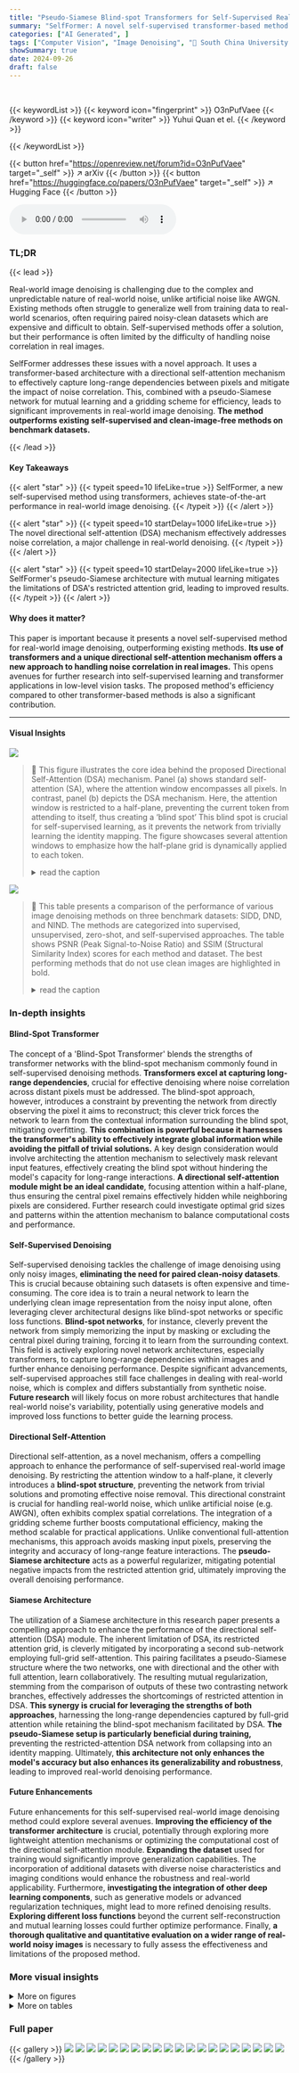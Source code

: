 ```yaml
---
title: "Pseudo-Siamese Blind-spot Transformers for Self-Supervised Real-World Denoising"
summary: "SelfFormer: A novel self-supervised transformer-based method outperforms existing techniques by leveraging directional self-attention for efficient and accurate real-world image denoising."
categories: ["AI Generated", ]
tags: ["Computer Vision", "Image Denoising", "🏢 South China University of Technology",]
showSummary: true
date: 2024-09-26
draft: false
---
```


<br>

{{< keywordList >}}
{{< keyword icon="fingerprint" >}} O3nPufVaee {{< /keyword >}}
{{< keyword icon="writer" >}} Yuhui Quan et el. {{< /keyword >}}
 
{{< /keywordList >}}

{{< button href="https://openreview.net/forum?id=O3nPufVaee" target="_self" >}}
↗ arXiv
{{< /button >}}
{{< button href="https://huggingface.co/papers/O3nPufVaee" target="_self" >}}
↗ Hugging Face
{{< /button >}}



<audio controls>
    <source src="https://ai-paper-reviewer.com/O3nPufVaee/podcast.wav" type="audio/wav">
    Your browser does not support the audio element.
</audio>


### TL;DR


{{< lead >}}

Real-world image denoising is challenging due to the complex and unpredictable nature of real-world noise, unlike artificial noise like AWGN.  Existing methods often struggle to generalize well from training data to real-world scenarios, often requiring paired noisy-clean datasets which are expensive and difficult to obtain. Self-supervised methods offer a solution, but their performance is often limited by the difficulty of handling noise correlation in real images.

SelfFormer addresses these issues with a novel approach. It uses a transformer-based architecture with a directional self-attention mechanism to effectively capture long-range dependencies between pixels and mitigate the impact of noise correlation. This, combined with a pseudo-Siamese network for mutual learning and a gridding scheme for efficiency, leads to significant improvements in real-world image denoising.  **The method outperforms existing self-supervised and clean-image-free methods on benchmark datasets.**

{{< /lead >}}


#### Key Takeaways

{{< alert "star" >}}
{{< typeit speed=10 lifeLike=true >}} SelfFormer, a new self-supervised method using transformers, achieves state-of-the-art performance in real-world image denoising. {{< /typeit >}}
{{< /alert >}}

{{< alert "star" >}}
{{< typeit speed=10 startDelay=1000 lifeLike=true >}} The novel directional self-attention (DSA) mechanism effectively addresses noise correlation, a major challenge in real-world denoising. {{< /typeit >}}
{{< /alert >}}

{{< alert "star" >}}
{{< typeit speed=10 startDelay=2000 lifeLike=true >}} SelfFormer's pseudo-Siamese architecture with mutual learning mitigates the limitations of DSA's restricted attention grid, leading to improved results. {{< /typeit >}}
{{< /alert >}}

#### Why does it matter?
This paper is important because it presents a novel self-supervised method for real-world image denoising, outperforming existing methods.  **Its use of transformers and a unique directional self-attention mechanism offers a new approach to handling noise correlation in real images.** This opens avenues for further research into self-supervised learning and transformer applications in low-level vision tasks.  The proposed method's efficiency compared to other transformer-based methods is also a significant contribution.

------
#### Visual Insights



![](https://ai-paper-reviewer.com/O3nPufVaee/figures_1_1.jpg)

> 🔼 This figure illustrates the core idea behind the proposed Directional Self-Attention (DSA) mechanism.  Panel (a) shows standard self-attention (SA), where the attention window encompasses all pixels. In contrast, panel (b) depicts the DSA mechanism. Here, the attention window is restricted to a half-plane, preventing the current token from attending to itself, thus creating a ‘blind spot’  This blind spot is crucial for self-supervised learning, as it prevents the network from trivially learning the identity mapping.  The figure showcases several attention windows to emphasize how the half-plane grid is dynamically applied to each token.
> <details>
> <summary>read the caption</summary>
> Figure 1: Illustration of basic idea of our approach.
> </details>





![](https://ai-paper-reviewer.com/O3nPufVaee/tables_4_1.jpg)

> 🔼 This table presents a comparison of the performance of various image denoising methods on three benchmark datasets: SIDD, DND, and NIND.  The methods are categorized into supervised, unsupervised, zero-shot, and self-supervised approaches.  The table shows PSNR (Peak Signal-to-Noise Ratio) and SSIM (Structural Similarity Index) scores for each method and dataset. The best performing methods that do not use clean images are highlighted in bold.
> <details>
> <summary>read the caption</summary>
> Table 1: PSNR(dB)/SSIM results on SIDD benchmark, DND benchmark and NIND dataset. We report the official results from the benchmarks' websites whenever possible. The results of Zhou et al.are quoted from [27]. The results of Noise2Void and Noise2Self are quoted from [45]. The results of DnCNN and Laine et al.are obtained by code re-running. Bold denotes the best results in clean-image-free methods.
> </details>





### In-depth insights


#### Blind-Spot Transformer
The concept of a 'Blind-Spot Transformer' blends the strengths of transformer networks with the blind-spot mechanism commonly found in self-supervised denoising methods.  **Transformers excel at capturing long-range dependencies**, crucial for effective denoising where noise correlation across distant pixels must be addressed. The blind-spot approach, however, introduces a constraint by preventing the network from directly observing the pixel it aims to reconstruct; this clever trick forces the network to learn from the contextual information surrounding the blind spot, mitigating overfitting. **This combination is powerful because it harnesses the transformer's ability to effectively integrate global information while avoiding the pitfall of trivial solutions.** A key design consideration would involve architecting the attention mechanism to selectively mask relevant input features, effectively creating the blind spot without hindering the model's capacity for long-range interactions.  **A directional self-attention module might be an ideal candidate**, focusing attention within a half-plane, thus ensuring the central pixel remains effectively hidden while neighboring pixels are considered.  Further research could investigate optimal grid sizes and patterns within the attention mechanism to balance computational costs and performance.

#### Self-Supervised Denoising
Self-supervised denoising tackles the challenge of image denoising using only noisy images, **eliminating the need for paired clean-noisy datasets**. This is crucial because obtaining such datasets is often expensive and time-consuming.  The core idea is to train a neural network to learn the underlying clean image representation from the noisy input alone, often leveraging clever architectural designs like blind-spot networks or specific loss functions.  **Blind-spot networks**, for instance, cleverly prevent the network from simply memorizing the input by masking or excluding the central pixel during training, forcing it to learn from the surrounding context.  This field is actively exploring novel network architectures, especially transformers, to capture long-range dependencies within images and further enhance denoising performance.  Despite significant advancements, self-supervised approaches still face challenges in dealing with real-world noise, which is complex and differs substantially from synthetic noise. **Future research** will likely focus on more robust architectures that handle real-world noise's variability, potentially using generative models and improved loss functions to better guide the learning process.

#### Directional Self-Attention
Directional self-attention, as a novel mechanism, offers a compelling approach to enhance the performance of self-supervised real-world image denoising.  By restricting the attention window to a half-plane, it cleverly introduces a **blind-spot structure**, preventing the network from trivial solutions and promoting effective noise removal. This directional constraint is crucial for handling real-world noise, which unlike artificial noise (e.g. AWGN), often exhibits complex spatial correlations.  The integration of a gridding scheme further boosts computational efficiency, making the method scalable for practical applications. Unlike conventional full-attention mechanisms, this approach avoids masking input pixels, preserving the integrity and accuracy of long-range feature interactions.  The **pseudo-Siamese architecture** acts as a powerful regularizer, mitigating potential negative impacts from the restricted attention grid, ultimately improving the overall denoising performance.

#### Siamese Architecture
The utilization of a Siamese architecture in this research paper presents a compelling approach to enhance the performance of the directional self-attention (DSA) module.  The inherent limitation of DSA, its restricted attention grid, is cleverly mitigated by incorporating a second sub-network employing full-grid self-attention.  This pairing facilitates a pseudo-Siamese structure where the two networks, one with directional and the other with full attention, learn collaboratively. The resulting mutual regularization, stemming from the comparison of outputs of these two contrasting network branches, effectively addresses the shortcomings of restricted attention in DSA.  **This synergy is crucial for leveraging the strengths of both approaches**, harnessing the long-range dependencies captured by full-grid attention while retaining the blind-spot mechanism facilitated by DSA.  **The pseudo-Siamese setup is particularly beneficial during training,** preventing the restricted-attention DSA network from collapsing into an identity mapping.  Ultimately, **this architecture not only enhances the model's accuracy but also enhances its generalizability and robustness**, leading to improved real-world denoising performance.

#### Future Enhancements
Future enhancements for this self-supervised real-world image denoising method could explore several avenues.  **Improving the efficiency of the transformer architecture** is crucial, potentially through exploring more lightweight attention mechanisms or optimizing the computational cost of the directional self-attention module.  **Expanding the dataset** used for training would significantly improve generalization capabilities.  The incorporation of additional datasets with diverse noise characteristics and imaging conditions would enhance the robustness and real-world applicability.  Furthermore, **investigating the integration of other deep learning components**, such as generative models or advanced regularization techniques, might lead to more refined denoising results.  **Exploring different loss functions** beyond the current self-reconstruction and mutual learning losses could further optimize performance. Finally, **a thorough qualitative and quantitative evaluation on a wider range of real-world noisy images** is necessary to fully assess the effectiveness and limitations of the proposed method.


### More visual insights

<details>
<summary>More on figures
</summary>


![](https://ai-paper-reviewer.com/O3nPufVaee/figures_5_1.jpg)

> 🔼 The figure shows the architecture of the proposed SelfFormer, which consists of two sub-networks: SelfFormer-D and SelfFormer-F. SelfFormer-D has four branches, each using directional self-attention (DSA) with a half-plane grid, creating a blind-spot structure. SelfFormer-F uses full-grid self-attention (SA) with a single branch.  Both sub-networks share weights, except for the last 1x1 convolution.  The figure also details the components of each attention block, including channel attention (CA or BSCA), feed-forward networks (FFN), and DSA/grid SA modules.  The overall loss function combines self-reconstruction and mutual learning losses to improve performance.
> <details>
> <summary>read the caption</summary>
> Figure 3: Architecture of the proposed SelfFormer.
> </details>



![](https://ai-paper-reviewer.com/O3nPufVaee/figures_8_1.jpg)

> 🔼 This figure shows a visual comparison of denoising results from several methods on samples from SIDD-Benchmark and DND datasets.  The top two rows show results for images with relatively flat regions, while the bottom two rows show results for images with more textured regions.  Each column represents a different denoising method: Laine et al. [23], AP-BSN [27], LG-BPN [28], PUCA [30], and SelfFormer (Ours). The green boxes highlight specific regions for closer examination and comparison of the results.
> <details>
> <summary>read the caption</summary>
> Figure 4: Visual inspection of the results of some samples from SIDD-Benchmark and DND.
> </details>



![](https://ai-paper-reviewer.com/O3nPufVaee/figures_8_2.jpg)

> 🔼 This figure shows a visual comparison of denoising results from different methods on samples from the SIDD-Benchmark dataset.  It specifically highlights the performance on images with richly textured regions, allowing for a detailed comparison of the preservation of fine details and the handling of noise by each algorithm.
> <details>
> <summary>read the caption</summary>
> Figure A3: More qualitative comparison on samples from SIDD-Benchmark.
> </details>



![](https://ai-paper-reviewer.com/O3nPufVaee/figures_16_1.jpg)

> 🔼 This figure shows a qualitative comparison of denoising results from several methods on samples from the SIDD-Benchmark and DND datasets.  Each row represents a different image, and each column shows the results obtained using a different denoising method, including Laine et al. [23], AP-BSN [27], LG-BPN [28], PUCA [30], and the proposed SelfFormer. The green boxes highlight specific regions of interest where differences between the methods are most apparent.  The figure is intended to show the visual differences and improvement provided by the proposed SelfFormer.
> <details>
> <summary>read the caption</summary>
> Figure 4: Visual inspection of the results of some samples from SIDD-Benchmark and DND.
> </details>



![](https://ai-paper-reviewer.com/O3nPufVaee/figures_16_2.jpg)

> 🔼 This figure provides a visual comparison of the denoising results from several methods on samples from the SIDD-Benchmark dataset.  It shows the noisy input images, the ground truth clean images, and the denoised outputs produced by different methods, including Laine et al., AP-BSN, LG-BPN, PUCA and the proposed SelfFormer. This allows for a direct visual comparison of the performance of each method in handling complex real-world noise.
> <details>
> <summary>read the caption</summary>
> Figure A3: More qualitative comparison on samples from SIDD-Benchmark.
> </details>



![](https://ai-paper-reviewer.com/O3nPufVaee/figures_17_1.jpg)

> 🔼 This figure shows a visual comparison of denoising results from several methods on samples from the SIDD-Benchmark and DND datasets.  The top row shows denoising results from Laine et al. [23], AP-BSN [27], LG-BPN [28], PUCA [30], and SelfFormer (Ours) on a sample from SIDD-Benchmark. The middle row shows the same comparison on a sample from the DND dataset. The bottom row is another SIDD-Benchmark sample.  Each method's performance is visually assessed by comparing its output to the original, noisy image.
> <details>
> <summary>read the caption</summary>
> Figure 4: Visual inspection of the results of some samples from SIDD-Benchmark and DND.
> </details>



</details>




<details>
<summary>More on tables
</summary>


![](https://ai-paper-reviewer.com/O3nPufVaee/tables_7_1.jpg)
> 🔼 This table presents a comparison of the performance of various image denoising methods on three benchmark datasets: SIDD, DND, and NIND.  The methods are categorized into several groups based on their training approach (supervised with synthetic or real pairs, unsupervised, zero-shot, and self-supervised) and whether they require clean images during training.  The performance is measured using PSNR (Peak Signal-to-Noise Ratio) and SSIM (Structural Similarity Index). The table highlights the best-performing methods that do not use clean images during training, demonstrating the effectiveness of self-supervised approaches.
> <details>
> <summary>read the caption</summary>
> Table 1: PSNR(dB)/SSIM results on SIDD benchmark, DND benchmark and NIND dataset. We report the official results from the benchmarks' websites whenever possible. The results of Zhou et al.are quoted from [27]. The results of Noise2Void and Noise2Self are quoted from [45]. The results of DnCNN and Laine et al.are obtained by code re-running. Bold denotes the best results in clean-image-free methods.
> </details>

![](https://ai-paper-reviewer.com/O3nPufVaee/tables_7_2.jpg)
> 🔼 This table compares the computational complexity of different self-supervised denoising methods in terms of model size (number of parameters) and inference time for a 256x256 image.  It shows that SelfFormer-F has a smaller model size and significantly faster inference time compared to other transformer-based methods (LG-BPN and SS-BSN). It also shows that SelfFormer-F is comparable to the best-performing CNN-based method (PUCA) in terms of performance while being much faster.
> <details>
> <summary>read the caption</summary>
> Table 2: Computational complexity comparison in terms of model size and inference time.
> </details>

![](https://ai-paper-reviewer.com/O3nPufVaee/tables_9_1.jpg)
> 🔼 This table presents the results of ablation studies conducted on the SIDD-Validation dataset to evaluate the impact of different components of the proposed SelfFormer model.  The base model's performance is compared against versions where key components like Directional Self-Attention (DSA), Channel Attention (CA), and the Siamese architecture are removed or replaced.  This allows for assessing the individual contribution of each part to the overall denoising performance.
> <details>
> <summary>read the caption</summary>
> Table 3: PSNR(dB)/SSIM results of ablation studies on SIDD-Validation.
> </details>

![](https://ai-paper-reviewer.com/O3nPufVaee/tables_9_2.jpg)
> 🔼 This table presents the ablation study results on the SIDD-Validation dataset.  It shows the impact of varying the grid size used in the directional self-attention (DSA) and grid self-attention (Grid SA) modules, and the impact of varying the loss function weight (lambda) in the overall loss function (Ltotal = Lself + lambda*Lmutual).  The results demonstrate how different grid sizes and loss weights affect the model's performance measured by PSNR and SSIM.
> <details>
> <summary>read the caption</summary>
> Table 4: Results with varying grid sizes and loss function weights on SIDD-Validation
> </details>

![](https://ai-paper-reviewer.com/O3nPufVaee/tables_15_1.jpg)
> 🔼 This table presents a comparison of the performance of various self-supervised image denoising methods on the SIDD-Validation dataset.  The metrics used for comparison are PSNR (Peak Signal-to-Noise Ratio) and SSIM (Structural Similarity Index).  The methods compared include Noise2Void (N2V), Recorrupted2Recorrupted (R2R), CVF-SID, AP-BSN, LG-BPN, SASL, PUCA, C-BSN, and the proposed SelfFormer method.  Higher PSNR and SSIM values indicate better denoising performance.
> <details>
> <summary>read the caption</summary>
> Table A1: Quantitative results of self-supervised methods on SIDD-Validation.
> </details>

![](https://ai-paper-reviewer.com/O3nPufVaee/tables_15_2.jpg)
> 🔼 This table presents a comparison of the computational complexity among different image denoising methods.  It specifically contrasts the model size (number of parameters) and inference time for a 256x256 image across various CNN-based and transformer-based approaches.  This allows for a quantitative assessment of the efficiency and resource requirements of each method.
> <details>
> <summary>read the caption</summary>
> Table 2: Computational complexity comparison in terms of model size and inference time.
> </details>

</details>




### Full paper

{{< gallery >}}
<img src="https://ai-paper-reviewer.com/O3nPufVaee/1.png" class="grid-w50 md:grid-w33 xl:grid-w25" />
<img src="https://ai-paper-reviewer.com/O3nPufVaee/2.png" class="grid-w50 md:grid-w33 xl:grid-w25" />
<img src="https://ai-paper-reviewer.com/O3nPufVaee/3.png" class="grid-w50 md:grid-w33 xl:grid-w25" />
<img src="https://ai-paper-reviewer.com/O3nPufVaee/4.png" class="grid-w50 md:grid-w33 xl:grid-w25" />
<img src="https://ai-paper-reviewer.com/O3nPufVaee/5.png" class="grid-w50 md:grid-w33 xl:grid-w25" />
<img src="https://ai-paper-reviewer.com/O3nPufVaee/6.png" class="grid-w50 md:grid-w33 xl:grid-w25" />
<img src="https://ai-paper-reviewer.com/O3nPufVaee/7.png" class="grid-w50 md:grid-w33 xl:grid-w25" />
<img src="https://ai-paper-reviewer.com/O3nPufVaee/8.png" class="grid-w50 md:grid-w33 xl:grid-w25" />
<img src="https://ai-paper-reviewer.com/O3nPufVaee/9.png" class="grid-w50 md:grid-w33 xl:grid-w25" />
<img src="https://ai-paper-reviewer.com/O3nPufVaee/10.png" class="grid-w50 md:grid-w33 xl:grid-w25" />
<img src="https://ai-paper-reviewer.com/O3nPufVaee/11.png" class="grid-w50 md:grid-w33 xl:grid-w25" />
<img src="https://ai-paper-reviewer.com/O3nPufVaee/12.png" class="grid-w50 md:grid-w33 xl:grid-w25" />
<img src="https://ai-paper-reviewer.com/O3nPufVaee/13.png" class="grid-w50 md:grid-w33 xl:grid-w25" />
<img src="https://ai-paper-reviewer.com/O3nPufVaee/14.png" class="grid-w50 md:grid-w33 xl:grid-w25" />
<img src="https://ai-paper-reviewer.com/O3nPufVaee/15.png" class="grid-w50 md:grid-w33 xl:grid-w25" />
<img src="https://ai-paper-reviewer.com/O3nPufVaee/16.png" class="grid-w50 md:grid-w33 xl:grid-w25" />
<img src="https://ai-paper-reviewer.com/O3nPufVaee/17.png" class="grid-w50 md:grid-w33 xl:grid-w25" />
<img src="https://ai-paper-reviewer.com/O3nPufVaee/18.png" class="grid-w50 md:grid-w33 xl:grid-w25" />
<img src="https://ai-paper-reviewer.com/O3nPufVaee/19.png" class="grid-w50 md:grid-w33 xl:grid-w25" />
<img src="https://ai-paper-reviewer.com/O3nPufVaee/20.png" class="grid-w50 md:grid-w33 xl:grid-w25" />
{{< /gallery >}}